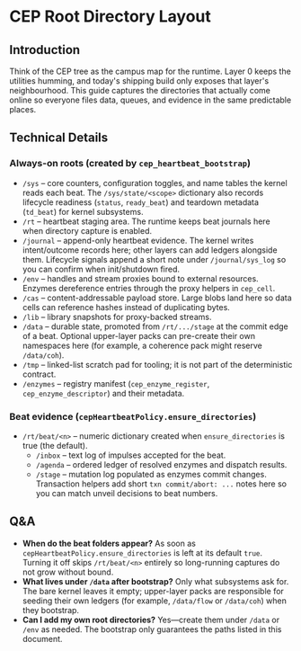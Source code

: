 # CEP Root Directory Layout

## Introduction
Think of the CEP tree as the campus map for the runtime. Layer 0 keeps the utilities humming, and today's shipping build only exposes that layer's neighbourhood. This guide captures the directories that actually come online so everyone files data, queues, and evidence in the same predictable places.

## Technical Details
### Always-on roots (created by `cep_heartbeat_bootstrap`)
- `/sys` – core counters, configuration toggles, and name tables the kernel reads each beat. The `/sys/state/<scope>` dictionary also records lifecycle readiness (`status`, `ready_beat`) and teardown metadata (`td_beat`) for kernel subsystems.
- `/rt` – heartbeat staging area. The runtime keeps beat journals here when directory capture is enabled.
- `/journal` – append-only heartbeat evidence. The kernel writes intent/outcome records here; other layers can add ledgers alongside them. Lifecycle signals append a short note under `/journal/sys_log` so you can confirm when init/shutdown fired.
- `/env` – handles and stream proxies bound to external resources. Enzymes dereference entries through the proxy helpers in `cep_cell`.
- `/cas` – content-addressable payload store. Large blobs land here so data cells can reference hashes instead of duplicating bytes.
- `/lib` – library snapshots for proxy-backed streams.
- `/data` – durable state, promoted from `/rt/.../stage` at the commit edge of a beat. Optional upper-layer packs can pre-create their own namespaces here (for example, a coherence pack might reserve `/data/coh`).
- `/tmp` – linked-list scratch pad for tooling; it is not part of the deterministic contract.
- `/enzymes` – registry manifest (`cep_enzyme_register`, `cep_enzyme_descriptor`) and their metadata.

### Beat evidence (`cepHeartbeatPolicy.ensure_directories`)
- `/rt/beat/<n>` – numeric dictionary created when `ensure_directories` is true (the default).
  - `/inbox` – text log of impulses accepted for the beat.
  - `/agenda` – ordered ledger of resolved enzymes and dispatch results.
  - `/stage` – mutation log populated as enzymes commit changes.
    Transaction helpers add short `txn commit/abort: ...` notes here so you can match unveil decisions to beat numbers.

## Q&A
- **When do the beat folders appear?** As soon as `cepHeartbeatPolicy.ensure_directories` is left at its default `true`. Turning it off skips `/rt/beat/<n>` entirely so long-running captures do not grow without bound.
- **What lives under `/data` after bootstrap?** Only what subsystems ask for. The bare kernel leaves it empty; upper-layer packs are responsible for seeding their own ledgers (for example, `/data/flow` or `/data/coh`) when they bootstrap.
- **Can I add my own root directories?** Yes—create them under `/data` or `/env` as needed. The bootstrap only guarantees the paths listed in this document.
